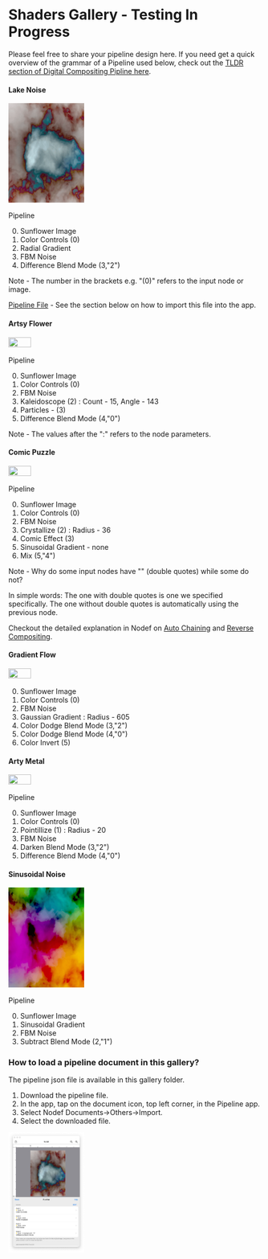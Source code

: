 #  Shaders Gallery - Testing In Progress

Please feel free to share your pipeline design here. If you need get a quick overview of the grammar of a Pipeline used below, check out the [TLDR section of Digital Compositing Pipline here](https://github.com/Misfits-Rebels-Outcasts/Nodef).

#### Lake Noise
<img src=Lake.gif width="30%" height="30%">  

Pipeline

0. Sunflower Image
1. Color Controls (0)
2. Radial Gradient
3. FBM Noise
4. Difference Blend Mode (3,"2")

Note - The number in the brackets e.g. "(0)" refers to the input node or image. 

[Pipeline File](Lake.json) - See the section below on how to import this file into the app.

#### Artsy Flower
<img src=ArtsyFlower.gif width="30%" height="30%"> 

Pipeline

0. Sunflower Image
1. Color Controls (0)
2. FBM Noise
2. Kaleidoscope (2) : Count - 15, Angle - 143
4. Particles - (3)
5. Difference Blend Mode (4,"0")

Note - The values after the ":" refers to the node parameters. 

#### Comic Puzzle
<img src=ComicPuzzle.gif width="30%" height="30%">  

Pipeline

0. Sunflower Image
1. Color Controls (0)
2. FBM Noise
3. Crystallize (2) : Radius - 36
4. Comic Effect (3)
5. Sinusoidal Gradient - none
6. Mix (5,"4")

Note - Why do some input nodes have "" (double quotes) while some do not? 

In simple words: The one with double quotes is one we specified specifically. The one without double quotes is automatically using the previous node.

Checkout the detailed explanation in Nodef on [Auto Chaining](https://github.com/Misfits-Rebels-Outcasts/Nodef/blob/main/documentation/AutoChaining.md) and [Reverse Compositing](https://github.com/Misfits-Rebels-Outcasts/Nodef/blob/main/documentation/ReverseCompositing.md).

#### Gradient Flow
<img src=GradientFlow.gif width="30%" height="30%"> 

0. Sunflower Image
1. Color Controls (0)
2. FBM Noise
3. Gaussian Gradient : Radius - 605
4. Color Dodge Blend Mode (3,"2")
5. Color Dodge Blend Mode (4,"0")
6. Color Invert (5)

#### Arty Metal

<img src=ArtyMetal.gif width="30%" height="30%"> 

Pipeline

0. Sunflower Image
1. Color Controls (0)
2. Pointillize (1) : Radius - 20
3. FBM Noise
4. Darken Blend Mode (3,"2")
5. Difference Blend Mode (4,"0")

#### Sinusoidal Noise
<img src=SinusoidalNoise.gif width="30%" height="30%"> 

Pipeline

0. Sunflower Image
1. Sinusoidal Gradient
2. FBM Noise
4. Subtract Blend Mode (2,"1")

### How to load a pipeline document in this gallery?

The pipeline json file is available in this gallery folder.

1. Download the pipeline file.
2. In the app, tap on the document icon, top left corner, in the Pipeline app.
3. Select Nodef Documents->Others->Import.
4. Select the downloaded file.

<img src=LakePipeline.jpg width="30%" height="30%">  

